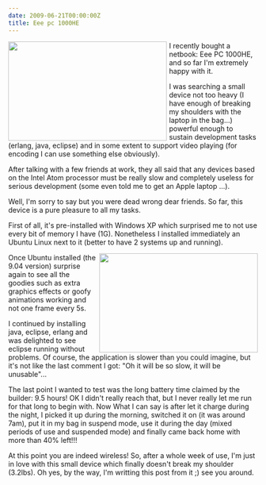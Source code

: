 ```yaml
---
date: 2009-06-21T00:00:00Z
title: Eee pc 1000HE
---
```


<a href="/img/eee-pc-1000he/eee-pc-ubuntu1.png"><img src="/img/eee-pc-1000he/eee-pc-ubuntu1.png" width="320" height="200" style="float: left; margin-right: 5px;" /></a>
I recently bought a netbook: Eee PC 1000HE, and so far I'm extremely happy with it.

I was searching a small device not too heavy (I have enough of breaking my shoulders with the laptop in the bag...) powerful enough to sustain development tasks (erlang, java, eclipse) and in some extent to support video playing (for encoding I can use something else obviously).

After talking with a few friends at work, they all said that any devices based on the Intel Atom processor must be really slow and completely useless for serious development (some even told me to get an Apple laptop ...).

Well, I'm sorry to say but you were dead wrong dear friends. So far, this device is a pure pleasure to all my tasks.

First of all, it's pre-installed with Windows XP which surprised me to not use every bit of memory I have (1G). Nonetheless I installed immediately an Ubuntu Linux next to it (better to have 2 systems up and running).

<a href="/img/eee-pc-1000he/eclipse-eee-pc.png"><img src="/img/eee-pc-1000he/eclipse-eee-pc.png" width="320" height="200" style="float: right; margin-left: 5px;" /></a>
Once Ubuntu installed (the 9.04 version) surprise again to see all the goodies such as extra graphics effects or goofy animations working and not one frame every 5s.

I continued by installing java, eclipse, erlang and was delighted to see eclipse running without problems. Of course, the application is slower than you could imagine, but it's not like the last comment I got: "Oh it will be so slow, it will be unusable"...

The last point I wanted to test was the long battery time claimed by the builder: 9.5 hours! OK I didn't really reach that, but I never really let me run for that long to begin with. Now What I can say is after let it charge during the night, I picked it up during the morning, switched it on (it was around 7am), put it in my bag in suspend mode, use it during the day (mixed periods of use and suspended mode) and finally came back home with more than 40% left!!!

At this point you are indeed wireless!  So, after a whole week of use, I'm just in love with this small device which finally doesn't break my shoulder (3.2lbs).  Oh yes, by the way, I'm writting this post from it ;) see you around.﻿
